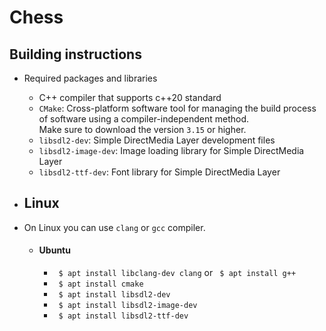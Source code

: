 # Chess

## Building instructions
* Required packages and libraries
    * C++ compiler that supports c++20 standard
    * `CMake`: Cross-platform software tool for managing the build 
          process of software using a compiler-independent method.  
          Make sure to download the version `3.15` or higher.
    * `libsdl2-dev`: Simple DirectMedia Layer development files
    * `libsdl2-image-dev`: Image loading library for Simple DirectMedia Layer
    * `libsdl2-ttf-dev`: Font library for Simple DirectMedia Layer
     
 * ## Linux
 * On Linux you can use `clang` or `gcc` compiler.
    - #### Ubuntu 
        * ` $ apt install libclang-dev clang` or ` $ apt install g++`
        * ` $ apt install cmake`
        * ` $ apt install libsdl2-dev`
        * ` $ apt install libsdl2-image-dev`
        * ` $ apt install libsdl2-ttf-dev`  
